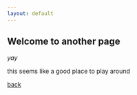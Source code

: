 ```yaml
---
layout: default
---
```


## Welcome to another page

_yay_

this seems like a good place to play around 


[back](./)
